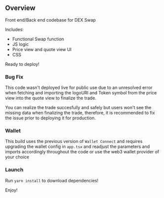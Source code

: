 ## Overview

Front end/Back end codebase for DEX Swap

Includes:

* Functional Swap function
* JS logic
* Price view and quote view UI
* CSS

Ready to deploy!

### Bug Fix

This code wasn't deployed live for public use due to an unresolved error when fetching and importing the logoURI and Token symbol from the price view into the quote view to finalize the trade.

You can realize the trade succesfully and safely but users won't see the missing data when finalizing the trade, therefore, it is recommended to fix the issue prior to deploying it for production.

### Wallet

This build uses the previous version of `Wallet Connect` and requires upgrading the wallet config in `app.tsx` and readjust the parameters and imports accordingly throughout the code or use the web3 wallet provider of your choice


### Launch

Run `yarn install` to download dependencies!

Enjoy!
